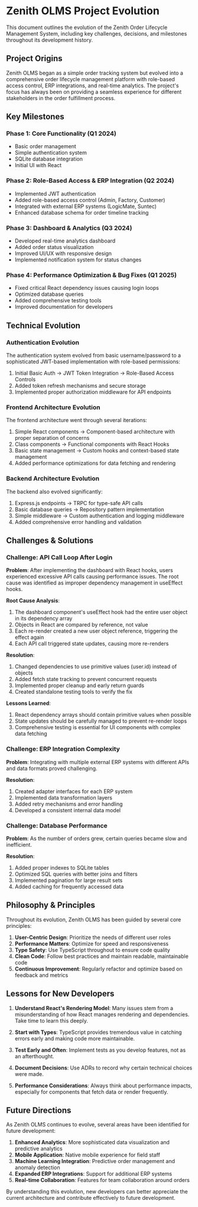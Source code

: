 # Zenith OLMS Project Evolution

This document outlines the evolution of the Zenith Order Lifecycle Management System, including key challenges, decisions, and milestones throughout its development history.

## Project Origins

Zenith OLMS began as a simple order tracking system but evolved into a comprehensive order lifecycle management platform with role-based access control, ERP integrations, and real-time analytics. The project's focus has always been on providing a seamless experience for different stakeholders in the order fulfillment process.

## Key Milestones

### Phase 1: Core Functionality (Q1 2024)
- Basic order management
- Simple authentication system
- SQLite database integration
- Initial UI with React

### Phase 2: Role-Based Access & ERP Integration (Q2 2024)
- Implemented JWT authentication
- Added role-based access control (Admin, Factory, Customer)
- Integrated with external ERP systems (LogicMate, Suntec)
- Enhanced database schema for order timeline tracking

### Phase 3: Dashboard & Analytics (Q3 2024)
- Developed real-time analytics dashboard
- Added order status visualization
- Improved UI/UX with responsive design
- Implemented notification system for status changes

### Phase 4: Performance Optimization & Bug Fixes (Q1 2025)
- Fixed critical React dependency issues causing login loops
- Optimized database queries
- Added comprehensive testing tools
- Improved documentation for developers

## Technical Evolution

### Authentication Evolution
The authentication system evolved from basic username/password to a sophisticated JWT-based implementation with role-based permissions:

1. Initial Basic Auth → JWT Token Integration → Role-Based Access Controls
2. Added token refresh mechanisms and secure storage
3. Implemented proper authorization middleware for API endpoints

### Frontend Architecture Evolution
The frontend architecture went through several iterations:

1. Simple React components → Component-based architecture with proper separation of concerns
2. Class components → Functional components with React Hooks
3. Basic state management → Custom hooks and context-based state management
4. Added performance optimizations for data fetching and rendering

### Backend Architecture Evolution
The backend also evolved significantly:

1. Express.js endpoints → TRPC for type-safe API calls
2. Basic database queries → Repository pattern implementation
3. Simple middleware → Custom authentication and logging middleware
4. Added comprehensive error handling and validation

## Challenges & Solutions

### Challenge: API Call Loop After Login
**Problem**: After implementing the dashboard with React hooks, users experienced excessive API calls causing performance issues. The root cause was identified as improper dependency management in useEffect hooks.

**Root Cause Analysis**:
1. The dashboard component's useEffect hook had the entire user object in its dependency array
2. Objects in React are compared by reference, not value
3. Each re-render created a new user object reference, triggering the effect again
4. Each API call triggered state updates, causing more re-renders

**Resolution**:
1. Changed dependencies to use primitive values (user.id) instead of objects
2. Added fetch state tracking to prevent concurrent requests
3. Implemented proper cleanup and early return guards
4. Created standalone testing tools to verify the fix

**Lessons Learned**:
1. React dependency arrays should contain primitive values when possible
2. State updates should be carefully managed to prevent re-render loops
3. Comprehensive testing is essential for UI components with complex data fetching

### Challenge: ERP Integration Complexity
**Problem**: Integrating with multiple external ERP systems with different APIs and data formats proved challenging.

**Resolution**:
1. Created adapter interfaces for each ERP system
2. Implemented data transformation layers
3. Added retry mechanisms and error handling
4. Developed a consistent internal data model

### Challenge: Database Performance
**Problem**: As the number of orders grew, certain queries became slow and inefficient.

**Resolution**:
1. Added proper indexes to SQLite tables
2. Optimized SQL queries with better joins and filters
3. Implemented pagination for large result sets
4. Added caching for frequently accessed data

## Philosophy & Principles

Throughout its evolution, Zenith OLMS has been guided by several core principles:

1. **User-Centric Design**: Prioritize the needs of different user roles
2. **Performance Matters**: Optimize for speed and responsiveness
3. **Type Safety**: Use TypeScript throughout to ensure code quality
4. **Clean Code**: Follow best practices and maintain readable, maintainable code
5. **Continuous Improvement**: Regularly refactor and optimize based on feedback and metrics

## Lessons for New Developers

1. **Understand React's Rendering Model**: Many issues stem from a misunderstanding of how React manages rendering and dependencies. Take time to learn this deeply.

2. **Start with Types**: TypeScript provides tremendous value in catching errors early and making code more maintainable.

3. **Test Early and Often**: Implement tests as you develop features, not as an afterthought.

4. **Document Decisions**: Use ADRs to record why certain technical choices were made.

5. **Performance Considerations**: Always think about performance impacts, especially for components that fetch data or render frequently.

## Future Directions

As Zenith OLMS continues to evolve, several areas have been identified for future development:

1. **Enhanced Analytics**: More sophisticated data visualization and predictive analytics
2. **Mobile Application**: Native mobile experience for field staff
3. **Machine Learning Integration**: Predictive order management and anomaly detection
4. **Expanded ERP Integrations**: Support for additional ERP systems
5. **Real-time Collaboration**: Features for team collaboration around orders

By understanding this evolution, new developers can better appreciate the current architecture and contribute effectively to future development.
